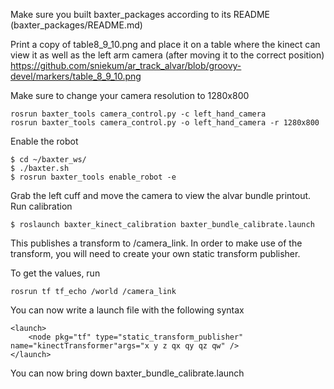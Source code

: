 Make sure you built baxter_packages according to its README (baxter_packages/README.md)

Print a copy of table8_9_10.png and place it on a table where the kinect can view it as well as the left arm camera (after moving it to the correct position)
https://github.com/sniekum/ar_track_alvar/blob/groovy-devel/markers/table_8_9_10.png

Make sure to change your camera resolution to 1280x800

```
rosrun baxter_tools camera_control.py -c left_hand_camera
rosrun baxter_tools camera_control.py -o left_hand_camera -r 1280x800
```

Enable the robot
```
$ cd ~/baxter_ws/
$ ./baxter.sh
$ rosrun baxter_tools enable_robot -e
```

Grab the left cuff and move the camera to view the alvar bundle printout. Run calibration

```
$ roslaunch baxter_kinect_calibration baxter_bundle_calibrate.launch
```

This publishes a transform to /camera_link. In order to make use of the transform, you will need to create your own static transform publisher.

To get the values, run
```
rosrun tf tf_echo /world /camera_link
```

You can now write a launch file with the following syntax
```
<launch>
    <node pkg="tf" type="static_transform_publisher" name="kinectTransformer"args="x y z qx qy qz qw" />
</launch>

```

You can now bring down baxter_bundle_calibrate.launch
